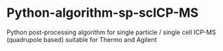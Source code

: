 # Python-algorithm-sp-scICP-MS
Python post-processing algorithm for single particle / single cell ICP-MS (quadrupole based) suitable for Thermo and Agilent
